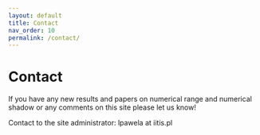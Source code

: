 ```yaml
---
layout: default
title: Contact
nav_order: 10
permalink: /contact/
---
```

# Contact

If you have any new results and papers on numerical range and numerical
shadow or any comments on this site please let us know\!

Contact to the site administrator: lpawela at iitis.pl
